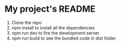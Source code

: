 # My project's README

1. Clone the repo
2. npm install to install all the dependencies
3. npm run dev to fire the development server
4. npm run build to see the bundled code in dist folder